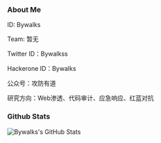 ### About Me
ID: Bywalks

Team: 暂无

Twitter ID：Bywalkss

Hackerone ID：Bywalks

公众号：攻防有道

研究方向：Web渗透、代码审计、应急响应、红蓝对抗

### Github Stats

![Bywalks's GitHub Stats](https://github-readme-stats.vercel.app/api?username=Bywalks)

